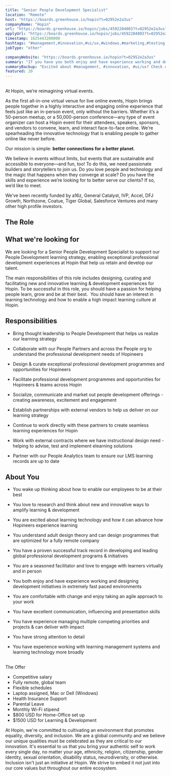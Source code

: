 ```yaml
---
title: "Senior People Development Specialist"
location: "Remote"
host: "https://boards.greenhouse.io/hopin?t=02952e2a3us"
companyName: "Hopin"
url: "https://boards.greenhouse.io/hopin/jobs/4592204003?t=02952e2a3us"
applyUrl: "https://boards.greenhouse.io/hopin/jobs/4592204003?t=02952e2a3us#app"
timestamp: 1625443200000
hashtags: "#management,#innovation,#ui/ux,#windows,#marketing,#testing,#scrum,#socialmedia,#communication,#analysis"
jobType: "other"

companyWebsite: "https://boards.greenhouse.io/hopin?t=02952e2a3us"
summary: "If you have you both enjoy and have experience working and designing development initiatives in extremely fast paced environments, consider applying to Hopin's job post for a new senior people development specialist."
summaryBackup: "Excited about #management, #innovation, #ui/ux? Check out this job post!"
featured: 20
---
```


## 

At Hopin, we’re reimagining virtual events.

As the first all-in-one virtual venue for live online events, Hopin brings people together in a highly interactive and engaging online experience that feels just like an in-person event, only without the barriers. Whether it’s a 50-person meetup, or a 50,000-person conference—any type of event organizer can host a Hopin event for their attendees, speakers, sponsors, and vendors to convene, learn, and interact face-to-face online. We’re spearheading the innovative technology that is enabling people to gather online like never before.

Our mission is simple: **better connections for a better planet**. 

We believe in events without limits, but events that are sustainable and accessible to everyone—and fun, too! To do this, we need passionate builders and storytellers to join us. Do you love people and technology and the magic that happens when they converge at scale? Do you have the skills and experience we’re looking for to better serve our clients? If so, we’d like to meet.

We’ve been recently funded by a16z, General Catalyst, IVP, Accel, DFJ Growth, Northzone, Coatue, Tiger Global, Salesforce Ventures and many other high profile investors.

## The Role

## What we're looking for

We are looking for a Senior People Development Specialist to support our People Development learning strategy, enabling exceptional professional development experiences at Hopin that help us retain and develop our talent. 

The main responsibilities of this role includes designing, curating and facilitating new and innovative learning & development experiences for Hopin. To be successful in this role, you should have a passion for helping people learn, grow and be at their best.  You should have an interest in learning technology and how to enable a high impact learning culture at Hopin. 

## Responsibilities

*   Bring thought leadership to People Development that helps us realize our learning strategy

*   Collaborate with our People Partners and across the People org to understand the professional development needs of Hopineers

*   Design & curate exceptional professional development programmes and opportunities for Hopineers

*   Facilitate professional development programmes and opportunities for Hopineers & teams across Hopin

*   Socialize, communicate and market out people development offerings - creating awareness, excitement and engagement

*   Establish partnerships with external vendors to help us deliver on our learning strategy

*   Continue to work directly with these partners to create seamless learning experiences for Hopin

*   Work with external contracts where we have instructional design need - helping to advise, test and implement elearning solutions

*   Partner with our People Analytics team to ensure our LMS learning records are up to date

## About You

*   You wake up thinking about how to enable our employees to be at their best

*   You love to research and think about new and innovative ways to amplify learning & development

*   You are excited about learning technology and how it can advance how Hopineers experience learning 

*   You understand adult design theory and can design programmes that are optimized for a fully remote company

*   You have a proven successful track record in developing and leading global professional development programs & initiatives

*   You are a seasoned facilitator and love to engage with learners virtually and in person

*   You both enjoy and have experience working and designing development initiatives in extremely fast paced environments

*   You are comfortable with change and enjoy taking an agile approach to your work 

*   You have excellent communication, influencing and presentation skills

*   You have experience managing multiple competing priorities and projects & can deliver with impact

*   You have strong attention to detail
*   You have experience working with learning management systems and learning technology more broadly 

## 

The Offer

*   Competitive salary
*   Fully remote, global team
*   Flexible schedules
*   Laptop assigned, Mac or Dell (Windows)
*   Health Insurance Support
*   Parental Leave
*   Monthly Wi-Fi stipend
*   $800 USD for Home-Office set up
*   $1500 USD for Learning & Development

At Hopin, we're committed to cultivating an environment that promotes equality, diversity, and inclusion. We are a global community and we believe our unique qualities must be celebrated as they are critical to our innovation. It's essential to us that you bring your authentic self to work every single day, no matter your age, ethnicity, religion, citizenship, gender identity, sexual orientation, disability status, neurodiversity, or otherwise. Inclusion isn't just an initiative at Hopin. We strive to embed it not just into our core values but throughout our entire ecosystem.
